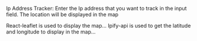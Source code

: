 Ip Address Tracker:
  Enter the Ip address that you want to track in the input field.
  The location will be displayed in the map

React-leaflet is used to display the map...
Ipify-api is used to get the latitude and longitude to display in the map...
